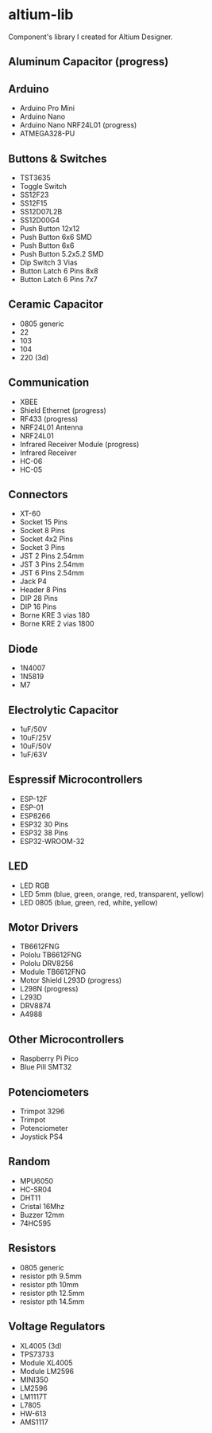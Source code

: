 # altium-lib

Component's library I created for Altium Designer.
## Aluminum Capacitor (progress)

## Arduino
- Arduino Pro Mini
- Arduino Nano
- Arduino Nano NRF24L01 (progress)
- ATMEGA328-PU

## Buttons & Switches
- TST3635
- Toggle Switch
- SS12F23
- SS12F15
- SS12D07L2B
- SS12D00G4
- Push Button 12x12
- Push Button 6x6 SMD
- Push Button 6x6
- Push Button 5.2x5.2 SMD
- Dip Switch 3 Vias
- Button Latch 6 Pins 8x8
- Button Latch 6 Pins 7x7

## Ceramic Capacitor
- 0805 generic
- 22
- 103
- 104
- 220 (3d)

## Communication
- XBEE
- Shield Ethernet (progress)
- RF433 (progress)
- NRF24L01 Antenna
- NRF24L01
- Infrared Receiver Module (progress)
- Infrared Receiver
- HC-06
- HC-05

## Connectors
- XT-60
- Socket 15 Pins
- Socket 8 Pins
- Socket 4x2 Pins
- Socket 3 Pins
- JST 2 Pins 2.54mm
- JST 3 Pins 2.54mm
- JST 6 Pins 2.54mm
- Jack P4
- Header 8 Pins
- DIP 28 Pins
- DIP 16 Pins
- Borne KRE 3 vias 180
- Borne KRE 2 vias 1800

## Diode
- 1N4007
- 1N5819
- M7

## Electrolytic Capacitor
- 1uF/50V
- 10uF/25V
- 10uF/50V
- 1uF/63V

## Espressif Microcontrollers
- ESP-12F
- ESP-01
- ESP8266
- ESP32 30 Pins
- ESP32 38 Pins
- ESP32-WROOM-32

## LED
- LED RGB
- LED 5mm (blue, green, orange, red, transparent, yellow)
- LED 0805 (blue, green, red, white, yellow)

## Motor Drivers
- TB6612FNG
- Pololu TB6612FNG
- Pololu DRV8256
- Module TB6612FNG
- Motor Shield L293D (progress)
- L298N (progress)
- L293D
- DRV8874
- A4988

## Other Microcontrollers
- Raspberry Pi Pico
- Blue Pill SMT32

## Potenciometers
- Trimpot 3296
- Trimpot
- Potenciometer
- Joystick PS4

## Random
- MPU6050
- HC-SR04
- DHT11
- Cristal 16Mhz
- Buzzer 12mm
- 74HC595

## Resistors
- 0805 generic
- resistor pth 9.5mm
- resistor pth 10mm
- resistor pth 12.5mm
- resistor pth 14.5mm

## Voltage Regulators
- XL4005 (3d)
- TPS73733
- Module XL4005
- Module LM2596
- MINI350
- LM2596
- LM1117T
- L7805
- HW-613
- AMS1117
